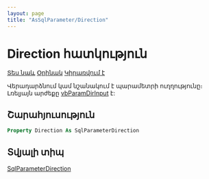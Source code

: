 ```yaml
---
layout: page
title: "AsSqlParameter/Direction"
---
```



# Direction հատկություն

[Տես նաև](../AsSqlParameter.md)  [Օրինակ](../../Examples/AsSqlCommand.md)  [Կիրառվում է](../AsSqlParameter.md) 

Վերադարձնում կամ նշանակում է պարամետրի ուղղությունը։ Լռելյայն արժեքը [vbParamDirInput](../../Constants/SqlParameterDirection.md) է:

## Շարահյուսություն

``` vb
Property Direction As SqlParameterDirection
```

## Տվյալի տիպ

[SqlParameterDirection](../../Constants/SqlParameterDirection.md)
